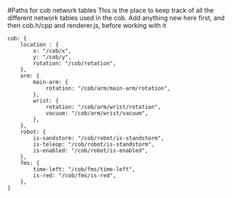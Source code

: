 #Paths for cob network tables
This is the place to keep track of all the different network tables used in the cob. 
Add anything new here first, and then cob.h/cpp and renderer.js, before working with it

```
cob: {
    location : {
        x: "/cob/x",
        y: "/cob/y",
        rotation: "/cob/rotation",
    },
    arm: {
        main-arm: {
            rotation: "/cob/arm/main-arm/rotation",
        },
        wrist: {
            rotation: "/cob/arm/wrist/rotation",
            vacuum: "/cob/arm/wrist/vacuum",
        },
    },
    robot: {
        is-sandstorm: "/cob/robot/is-standstorm",
        is-teleop: "/cob/robot/is-standstorm",
        is-enabled: "/cob/robot/is-enabled",
    },
    fms: {
        time-left: "/cob/fms/time-left",
        is-red: "/cob/fms/is-red",
    },
}

```
